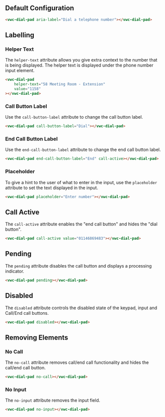 ## Default Configuration

```html preview
<vwc-dial-pad aria-label="Dial a telephone number"></vwc-dial-pad>
```

## Labelling

### Helper Text

The `helper-text` attribute allows you give extra context to the number that is being displayed. The helper text is displayed under the phone number input element.

```html preview
<vwc-dial-pad
	helper-text="58 Meeting Room - Extension"
	value="1158"
></vwc-dial-pad>
```

### Call Button Label

Use the `call-button-label` attribute to change the call button label.

```html preview
<vwc-dial-pad call-button-label="Dial"></vwc-dial-pad>
```

### End Call Button Label

Use the `end-call-button-label` attribute to change the end call button label.

```html preview
<vwc-dial-pad end-call-button-label="End" call-active></vwc-dial-pad>
```

### Placeholder

To give a hint to the user of what to enter in the input, use the `placeholder` attribute to set the text displayed in the input.

```html preview
<vwc-dial-pad placeholder="Enter number"></vwc-dial-pad>
```

## Call Active

The `call-active` attribute enables the "end call button" and hides the "dial button".

```html preview
<vwc-dial-pad call-active value="01146869483"></vwc-dial-pad>
```

## Pending

The `pending` attribute disables the call button and displays a processing indicator.

```html preview
<vwc-dial-pad pending></vwc-dial-pad>
```

## Disabled

The `disabled` attribute controls the disabled state of the keypad, input and Call/End call buttons.

```html preview
<vwc-dial-pad disabled></vwc-dial-pad>
```

## Removing Elements

### No Call

The `no-call` attribute removes call/end call functionality and hides the call/end call button.

```html preview
<vwc-dial-pad no-call></vwc-dial-pad>
```

### No Input

The `no-input` attribute removes the input field.

```html preview
<vwc-dial-pad no-input></vwc-dial-pad>
```
